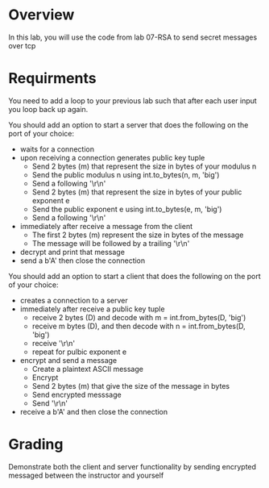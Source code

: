 # Overview
In this lab, you will use the code from lab 07-RSA to send secret messages over tcp

# Requirments
You need to add a loop to your previous lab such that after each user input you loop back up again.

You should add an option to start a server that does the following on the port of your choice:
- waits for a connection
- upon receiving a connection generates public key tuple
    - Send 2 bytes (m) that represent the size in bytes of your modulus n
    - Send the public modulus n using int.to_bytes(n, m, 'big')
    - Send a following '\r\n'
    - Send 2 bytes (m) that represent the size in bytes of your public exponent e
    - Send the public exponent e using int.to_bytes(e, m, 'big')
    - Send a following '\r\n'
- immediately after receive a message from the client
    - The first 2 bytes (m) represent the size in bytes of the message
    - The message will be followed by a trailing '\r\n'
- decrypt and print that message
- send a b'A' then close the connection

You should add an option to start a client that does the following on the port of your choice:
- creates a connection to a server
- immediately after receive a public key tuple
    - receive 2 bytes (D) and decode with m = int.from_bytes(D, 'big')
    - receive m bytes (D), and then decode with n = int.from_bytes(D, 'big')
    - receive '\r\n'
    - repeat for pulbic exponent e
- encrypt and send a message
    - Create a plaintext ASCII message
    - Encrypt
    - Send 2 bytes (m) that give the size of the message in bytes
    - Send encrypted messsage
    - Send '\r\n'
- receive a b'A' and then close the connection

# Grading

Demonstrate both the client and server functionality by sending encrypted messaged between the instructor and yourself